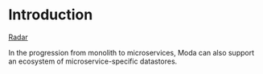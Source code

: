 # Introduction
[Radar](https://radar.thoughtworks.com/?sheetId=https%3A%2F%2Fraw.githubusercontent.com%2FModaOperandi%2Fstandards%2Fmaster%2Fcsv%2Fdatastores.csv)

In the progression from monolith to microservices, Moda can also support an ecosystem of microservice-specific datastores.
